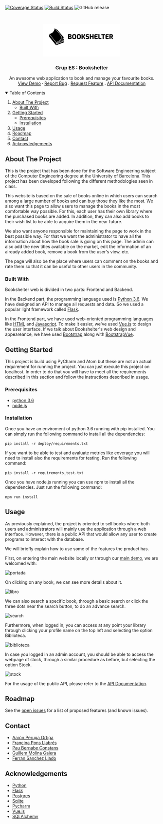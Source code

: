 [![Coverage Status](https://coveralls.io/repos/github/UB-ES-2020-A/Grup-ES/badge.svg?branch=main)](https://coveralls.io/github/UB-ES-2020-A/Grup-ES?branch=main)
[![Build Status](https://travis-ci.com/UB-ES-2020-A/Grup-ES.svg?branch=main)](https://travis-ci.com/UB-ES-2020-A/Grup-ES)
![GitHub release](https://img.shields.io/github/v/release/UB-ES-2020-A/Grup-ES)

<br />
<p align="center">
  <a href="https://github.com/UB-ES-2020-A/Grup-ES/">
    <img src="frontend/src/assets/bookshelter_icon1.png" alt="Logo" width="252" height="108">
  </a>

  <h3 align="center">Grup ES : Bookshelter</h3>

  <p align="center">
    An awesome web application to book and manage your favourite books.
    <br />
    <a href="https://grup-es.herokuapp.com/">View Demo</a>
    ·
    <a href="https://github.com/UB-ES-2020-A/Grup-ES/issues">Report Bug</a>
    .
    <a href="https://github.com/UB-ES-2020-A/Grup-ES/issues">Request Feature</a>
    .
    <a href="https://app.swaggerhub.com/apis-docs/grup-es/bookshelter/1.0.0">API Documentation</a>
  </p>
</p>

<!-- TABLE OF CONTENTS -->
<details open="open">
  <summary>Table of Contents</summary>
  <ol>
    <li>
      <a href="#about-the-project">About The Project</a>
      <ul>
        <li><a href="#built-with">Built With</a></li>
      </ul>
    </li>
    <li>
      <a href="#getting-started">Getting Started</a>
      <ul>
        <li><a href="#prerequisites">Prerequisites</a></li>
        <li><a href="#installation">Installation</a></li>
      </ul>
    </li>
    <li><a href="#usage">Usage</a></li>
    <li><a href="#roadmap">Roadmap</a></li>
    <li><a href="#contact">Contact</a></li>
    <li><a href="#acknowledgements">Acknowledgements</a></li>
  </ol>
</details>



<!-- ABOUT THE PROJECT -->
## About The Project

This is the project that has been done for the Software Engineering subject of the Computer Engineering degree at the University of Barcelona. This project has been developed following the different methodologies seen in class.


This website is based on the sale of books online in which users can search among a large number of books and can buy those they like the most. We also want this page to allow users to manage the books in the most comfortable way possible. For this, each user has their own library where the purchased books are added. In addition, they can also add books to their wish list to be able to acquire them in the near future.

We also want anyone responsible for maintaining the page to work in the best possible way. For that we want the administrator to have all the information about how the book sale is going on this page. The admin can also add the new titles available on the market, edit the information of an already added book, remove a book from the user's view, etc.

The page will also be the place where users can comment on the books and rate them so that it can be useful to other users in the community.

### Built With

Bookshelter web is divided in two parts: Frontend and Backend.

In the Backend part, the programming language used is [Python 3.6](https://www.python.org/). We have designed an API to manage all requests and data. So we used a popular light framework called [Flask](https://flask.palletsprojects.com/en/1.1.x/).

In the Frontend part, we have used web-oriented programming languages like [HTML](https://www.w3.org/html/) and [Javascript](https://www.javascript.com/). To make it easier, we've used [Vue.js](https://vuejs.org/) to design the user interface.
If we talk about Bookshelter's web design and appeareance, we have used [Bootstrap](https://getbootstrap.com) along with [BootstrapVue](https://bootstrap-vue.org/).



<!-- GETTING STARTED -->
## Getting Started

This project is build using PyCharm and Atom but these are not an actual requirement for running the project. You can just execute this project on localhost. In order to do that you will have to meet all the requirements described in this section and follow the instructions described in usage. 

### Prerequisites

- [python 3.6](https://www.python.org/) 
- [node.js](https://nodejs.org/)

### Installation

Once you have an enviroment of python 3.6 running with pip installed. You can simply run the following command to install all the dependencies:

`pip install -r deploy/requirements.txt`

If you want to be able to test and avaluate metrics like coverage you will need to install also the requirements for testing. Run the following command:

`pip install -r requirements_test.txt`

Once you have node.js running you can use npm to install all the dependencies. Just run the following command:

`npm run install` 

<!-- USAGE EXAMPLES -->
## Usage

As previously explained, the project is oriented to sell books where both users and administrators will mainly use the application through a web interface. However, there is a public API that would allow any user to create programs to interact with the database.

We will briefly explain how to use some of the features the product has.

First, on entering the main website locally or through our [main demo](https://grup-es.herokuapp.com/), we are welcomed with:

![portada](https://drive.google.com/uc?export=view&id=1pAkIN9BbcbIS8SXuUZprPaqpZPyK4CdA)

On clicking on any book, we can see more details about it.

![libro](https://drive.google.com/uc?export=view&id=1ynxVoRO1ExGkOTwmJoeEqKDWcDnLnjZb)

We can also search a specific book, through a basic search or click the three dots near the search button, to do an advance search.

![search](https://drive.google.com/uc?export=view&id=12htH2ouHhAkL_lmKhG7IuiFyXAvyDTU7)

Furthermore, when logged in, you can access at any point your library through clicking your profile name on the top left and selecting the option Biblioteca.

![biblioteca](https://drive.google.com/uc?export=view&id=1F-szYnHVsOXmimjjxxmyK2Jumw6JO1tD)

In case you logged in an admin account, you should be able to access the webpage of stock, through a similar procedure as before, but selecting the option Stock.

![stock](https://drive.google.com/uc?export=view&id=1jRpgz1fCDWqPBfke0xnVV6f4uTNMJzzK)

For the usage of the public API, please refer to the [API Documentation](https://app.swaggerhub.com/apis-docs/grup-es/bookshelter/1.0.0).

<!-- ROADMAP -->
## Roadmap

See the [open issues](https://github.com/UB-ES-2020-A/Grup-ES/issues) for a list of proposed features (and known issues).


<!-- CONTACT -->
## Contact

- [Aarón Peruga Ortiga](https://github.com/aaronPeruga)
- [Francina Pons Llabrés](https://github.com/francinaPons)
- [Pau Bernabe Constans](https://github.com/paubernabe)
- [Guillem Molina Galera](https://github.com/gmolinga)
- [Ferran Sanchez Llado](https://github.com/ferranSanchezUB)

<!-- ACKNOWLEDGEMENTS -->
## Acknowledgements
* [Python](https://www.python.org/)
* [Flask](https://flask.palletsprojects.com/en/1.1.x/)
* [Postgres](https://www.postgresql.org/)
* [Sqlite](https://www.sqlite.org/index.html)
* [Pycharm](https://www.jetbrains.com/pycharm/)
* [Vue.js](https://vuejs.org/)
* [SQLAlchemy](https://www.sqlalchemy.org/)

